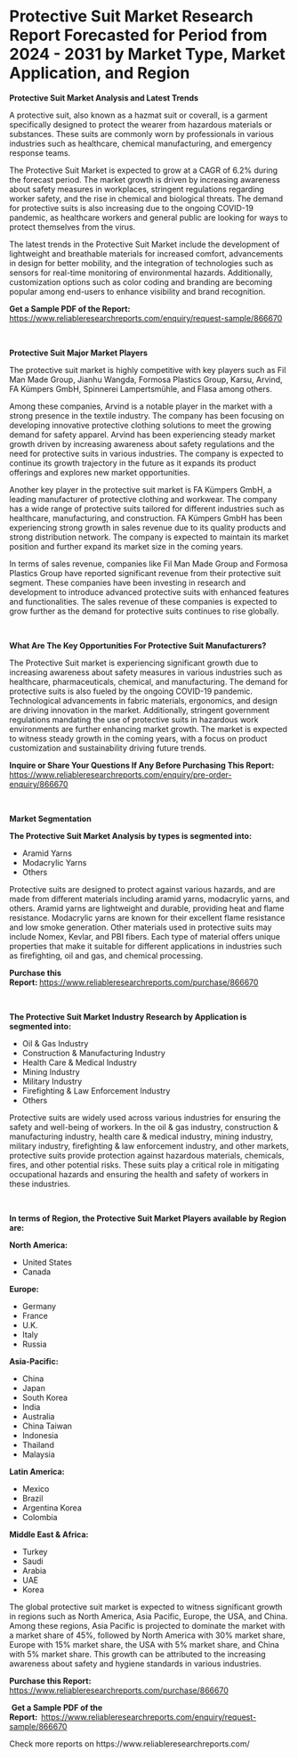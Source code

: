 <p><h1>Protective Suit Market Research Report Forecasted for Period from 2024 -  2031 by Market Type, Market Application, and Region</h1></p><p><strong>Protective Suit Market Analysis and Latest Trends</strong></p>
<p><p>A protective suit, also known as a hazmat suit or coverall, is a garment specifically designed to protect the wearer from hazardous materials or substances. These suits are commonly worn by professionals in various industries such as healthcare, chemical manufacturing, and emergency response teams.</p><p>The Protective Suit Market is expected to grow at a CAGR of 6.2% during the forecast period. The market growth is driven by increasing awareness about safety measures in workplaces, stringent regulations regarding worker safety, and the rise in chemical and biological threats. The demand for protective suits is also increasing due to the ongoing COVID-19 pandemic, as healthcare workers and general public are looking for ways to protect themselves from the virus.</p><p>The latest trends in the Protective Suit Market include the development of lightweight and breathable materials for increased comfort, advancements in design for better mobility, and the integration of technologies such as sensors for real-time monitoring of environmental hazards. Additionally, customization options such as color coding and branding are becoming popular among end-users to enhance visibility and brand recognition.</p></p>
<p><strong>Get a Sample PDF of the Report:&nbsp;</strong> <a href="https://www.reliableresearchreports.com/enquiry/request-sample/866670">https://www.reliableresearchreports.com/enquiry/request-sample/866670</a></p>
<p>&nbsp;</p>
<p><strong>Protective Suit Major Market Players</strong></p>
<p><p>The protective suit market is highly competitive with key players such as Fil Man Made Group, Jianhu Wangda, Formosa Plastics Group, Karsu, Arvind, FA Kümpers GmbH, Spinnerei Lampertsmühle, and Flasa among others. </p><p>Among these companies, Arvind is a notable player in the market with a strong presence in the textile industry. The company has been focusing on developing innovative protective clothing solutions to meet the growing demand for safety apparel. Arvind has been experiencing steady market growth driven by increasing awareness about safety regulations and the need for protective suits in various industries. The company is expected to continue its growth trajectory in the future as it expands its product offerings and explores new market opportunities.</p><p>Another key player in the protective suit market is FA Kümpers GmbH, a leading manufacturer of protective clothing and workwear. The company has a wide range of protective suits tailored for different industries such as healthcare, manufacturing, and construction. FA Kümpers GmbH has been experiencing strong growth in sales revenue due to its quality products and strong distribution network. The company is expected to maintain its market position and further expand its market size in the coming years.</p><p>In terms of sales revenue, companies like Fil Man Made Group and Formosa Plastics Group have reported significant revenue from their protective suit segment. These companies have been investing in research and development to introduce advanced protective suits with enhanced features and functionalities. The sales revenue of these companies is expected to grow further as the demand for protective suits continues to rise globally.</p></p>
<p>&nbsp;</p>
<p><strong>What Are The Key Opportunities For Protective Suit Manufacturers?</strong></p>
<p><p>The Protective Suit market is experiencing significant growth due to increasing awareness about safety measures in various industries such as healthcare, pharmaceuticals, chemical, and manufacturing. The demand for protective suits is also fueled by the ongoing COVID-19 pandemic. Technological advancements in fabric materials, ergonomics, and design are driving innovation in the market. Additionally, stringent government regulations mandating the use of protective suits in hazardous work environments are further enhancing market growth. The market is expected to witness steady growth in the coming years, with a focus on product customization and sustainability driving future trends.</p></p>
<p><strong>Inquire or Share Your Questions If Any Before Purchasing This Report:</strong> <a href="https://www.reliableresearchreports.com/enquiry/pre-order-enquiry/866670">https://www.reliableresearchreports.com/enquiry/pre-order-enquiry/866670</a></p>
<p>&nbsp;</p>
<p><strong>Market Segmentation</strong></p>
<p><strong>The Protective Suit Market Analysis by types is segmented into:</strong></p>
<p><ul><li>Aramid Yarns</li><li>Modacrylic Yarns</li><li>Others</li></ul></p>
<p><p>Protective suits are designed to protect against various hazards, and are made from different materials including aramid yarns, modacrylic yarns, and others. Aramid yarns are lightweight and durable, providing heat and flame resistance. Modacrylic yarns are known for their excellent flame resistance and low smoke generation. Other materials used in protective suits may include Nomex, Kevlar, and PBI fibers. Each type of material offers unique properties that make it suitable for different applications in industries such as firefighting, oil and gas, and chemical processing.</p></p>
<p><strong>Purchase this Report:&nbsp;</strong><a href="https://www.reliableresearchreports.com/purchase/866670">https://www.reliableresearchreports.com/purchase/866670</a></p>
<p>&nbsp;</p>
<p><strong>The Protective Suit Market Industry Research by Application is segmented into:</strong></p>
<p><ul><li>Oil & Gas Industry</li><li>Construction & Manufacturing Industry</li><li>Health Care & Medical Industry</li><li>Mining Industry</li><li>Military Industry</li><li>Firefighting & Law Enforcement Industry</li><li>Others</li></ul></p>
<p><p>Protective suits are widely used across various industries for ensuring the safety and well-being of workers. In the oil & gas industry, construction & manufacturing industry, health care & medical industry, mining industry, military industry, firefighting & law enforcement industry, and other markets, protective suits provide protection against hazardous materials, chemicals, fires, and other potential risks. These suits play a critical role in mitigating occupational hazards and ensuring the health and safety of workers in these industries.</p></p>
<p>&nbsp;</p>
<p><strong>In terms of Region, the Protective Suit Market Players available by Region are:</strong></p>
<p>
    <p> <strong> North America: </strong>
        <ul>
            <li>United States</li>
            <li>Canada</li>
        </ul>
        </p> 
    <p> <strong> Europe: </strong>
        <ul>
            <li>Germany</li>
            <li>France</li>
            <li>U.K.</li>
            <li>Italy</li>
            <li>Russia</li>
        </ul>
        </p> 
    <p> <strong> Asia-Pacific: </strong>
        <ul>
            <li>China</li>
            <li>Japan</li>
            <li>South Korea</li>
            <li>India</li>
            <li>Australia</li>
            <li>China Taiwan</li>
            <li>Indonesia</li>
            <li>Thailand</li>
            <li>Malaysia</li>
        </ul>
        </p> 
    <p> <strong> Latin America: </strong>
        <ul>
            <li>Mexico</li>
            <li>Brazil</li>
            <li>Argentina Korea</li>
            <li>Colombia</li>
        </ul>
        </p> 
    <p> <strong> Middle East & Africa: </strong>
        <ul>
            <li>Turkey</li>
            <li>Saudi</li>
            <li>Arabia</li>
            <li>UAE</li>
            <li>Korea</li>
        </ul>
    </p>
    </p>
<p><p>The global protective suit market is expected to witness significant growth in regions such as North America, Asia Pacific, Europe, the USA, and China. Among these regions, Asia Pacific is projected to dominate the market with a market share of 45%, followed by North America with 30% market share, Europe with 15% market share, the USA with 5% market share, and China with 5% market share. This growth can be attributed to the increasing awareness about safety and hygiene standards in various industries.</p></p>
<p><strong>Purchase this Report: </strong><a href="https://www.reliableresearchreports.com/purchase/866670">https://www.reliableresearchreports.com/purchase/866670</a></p>
<p>&nbsp;<strong>Get a Sample PDF of the Report:&nbsp;&nbsp;</strong><a href="https://www.reliableresearchreports.com/enquiry/request-sample/866670">https://www.reliableresearchreports.com/enquiry/request-sample/866670</a></p>
<p><strong></strong></p>
<p>Check more reports on https://www.reliableresearchreports.com/</p>
